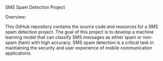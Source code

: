 SMS Spam Detection Project

Overview:

This GitHub repository contains the source code and resources for a SMS spam detection project. The goal of this project is to develop a machine learning model that can classify SMS messages as either spam or non-spam (ham) with high accuracy. SMS spam detection is a critical task in maintaining the security and user experience of mobile communication applications.

